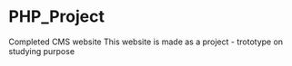 # PHP_Project
Completed CMS website
This website is made as a project - trototype on studying purpose
